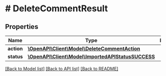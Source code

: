 # # DeleteCommentResult

## Properties

Name | Type | Description | Notes
------------ | ------------- | ------------- | -------------
**action** | [**\OpenAPI\Client\Model\DeleteCommentAction**](DeleteCommentAction.md) |  |
**status** | [**\OpenAPI\Client\Model\ImportedAPIStatusSUCCESS**](ImportedAPIStatusSUCCESS.md) |  |

[[Back to Model list]](../../README.md#models) [[Back to API list]](../../README.md#endpoints) [[Back to README]](../../README.md)
